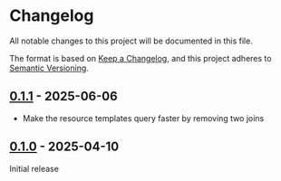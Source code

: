 # Changelog

All notable changes to this project will be documented in this file.

The format is based on [Keep a Changelog](https://keepachangelog.com/en/1.1.0/),
and this project adheres to [Semantic Versioning](https://semver.org/spec/v2.0.0.html).

## [0.1.1] - 2025-06-06

- Make the resource templates query faster by removing two joins

## [0.1.0] - 2025-04-10

Initial release

[0.1.1]: https://github.com/biblibre/omeka-s-module-Columbo/releases/tag/v0.1.1
[0.1.0]: https://github.com/biblibre/omeka-s-module-Columbo/releases/tag/v0.1.0
